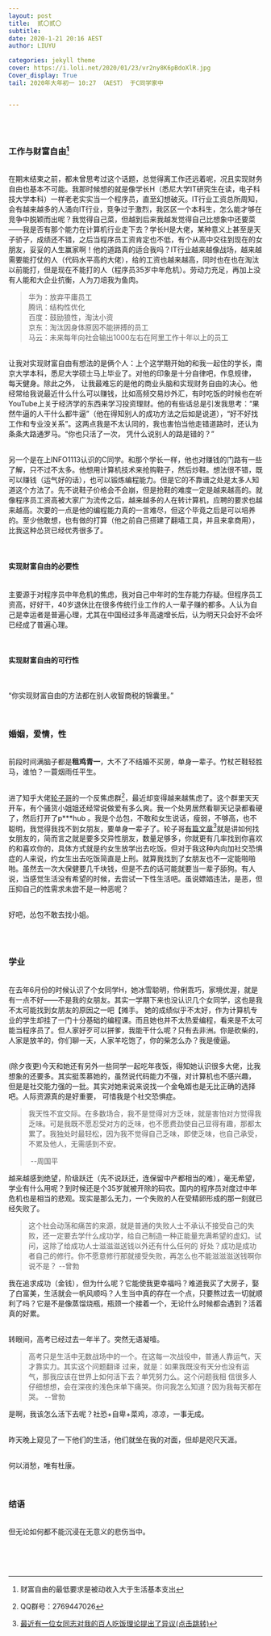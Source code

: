 ```yaml
---
layout: post   				    
title:  贰〇贰〇
subtitle:   			 
date: 2020-1-21 20:16 AEST
author: LIUYU

categories: jekyll theme 
cover: https://i.loli.net/2020/01/23/vr2ny8K6pBdoXlR.jpg
Cover_display: True
tail: 2020年大年初一 10:27 （AEST） 于C同学家中


---
```


<br>

<br>

### 工作与财富自由[^1] 

<br>在期末结束之前，都未曾思考过这个话题，总觉得离工作还远着呢，况且实现财务自由也基本不可能。我那时候想的就是像学长H（悉尼大学IT研究生在读，电子科技大学本科）一样老老实实当一个程序员，直至幻想破灭。IT行业工资总所周知，会有越来越多的人涌向IT行业，竞争过于激烈，我区区一个本科生，怎么能才够在竞争中脱颖而出呢？我觉得自己菜，但越到后来我越发觉得自己比想象中还要菜——我是否有那个能力在计算机行业走下去？学长H是大佬，某种意义上甚至是天子骄子，成绩还不错，之后当程序员工资肯定也不低，有个从高中交往到现在的女朋友，妥妥的人生赢家啊！他的道路真的适合我吗？IT行业越来越像战场，越来越需要能打仗的人（代码水平高的大佬），给的工资也越来越高，同时也在也在淘汰以前能打，但是现在不能打的人（程序员35岁中年危机）。劳动力充足，再加上没有人能和大企业抗衡，人为刀俎我为鱼肉。

> 华为：放弃平庸员工<br>腾讯：结构性优化<br>百度：鼓励狼性，淘汰小资<br>京东：淘汰因身体原因不能拼搏的员工<br>马云：未来每年向社会输出1000左右在阿里工作十年以上的员工

<br>让我对实现财富自由有想法的是俩个人：上个这学期开始的和我一起住的学长，南京大学本科，悉尼大学硕士马上毕业了。对他的印象是十分自律吧，作息规律， 每天健身。除此之外， 让我最难忘的是他的商业头脑和实现财务自由的决心。他经常给我说最近什么什么可以赚钱，比如高频交易炒外汇，有时吃饭的时候也在听YouTube上关于经济学的东西来学习投资理财。他的有些话总是引发我思考：“果然牛逼的人干什么都牛逼”（他在得知别人的成功方法之后如是说道），“好不好找工作和专业没关系”。这两点我是不太认同的，我也害怕当他走错道路时，还认为条条大路通罗马。“你也只活了一次， 凭什么说别人的路是错的？”

<br>另一个是在上INFO1113认识的C同学。和那个学长一样，他也对赚钱的门路有一些了解，只不过不太多。他想用计算机技术来抢购鞋子，然后炒鞋。想法很不错，既可以赚钱（运气好的话），也可以锻炼编程能力。但是它的不靠谱之处是太多人知道这个方法了。先不说鞋子价格会不会崩，但是抢鞋的难度一定是越来越高的。就像程序员工资高被大家广为流传之后，越来越多的人在转计算机，应聘的要求也越来越高。次要的一点是他的编程能力真的一言难尽，但这个毕竟之后是可以培养的。至少他敢想，也有做的打算（他之前自己搭建了翻墙工具，并且来拿商用），比我这种怂货已经优秀很多了。

<br>

#### 实现财富自由的必要性

<br>主要源于对程序员中年危机的焦虑，我对自己中年时的生存能力存疑。但程序员工资高，好好干，40岁退休比在很多传统行业工作的人一辈子赚的都多。人认为自己是幸运者是普遍心理，尤其在中国经过多年高速增长后，认为明天只会好不会坏已经成了普遍心理。

<br>

#### 实现财富自由的可行性

<br>

“你实现财富自由的方法都在别人收智商税的锦囊里。”

<br>

### 婚姻，爱情，性

<br>前段时间满脑子都是**租鸡青一**，大不了不结婚不买房，单身一辈子。竹杖芒鞋轻胜马，谁怕？一蓑烟雨任平生。

<br>进了知乎大佬[轮子哥](https://www.zhihu.com/people/excited-vczh)的一个反焦虑群[^2]，最近却变得越来越焦虑了。这个群里天天开车，有个骚货小姐姐还经常说做爱有多么爽。我一个处男居然看聊天记录都看硬了，然后打开了p***hub 。我是个怂包，不敢和女生说话，瘦弱，不够高，也不聪明，我觉得我找不到女朋友，要单身一辈子了。轮子哥[有篇文章](https://zhuanlan.zhihu.com/p/81310084)[^3]就是讲如何找女朋友的，简而言之就是要多交异性朋友，数量足够多，你就更有几率找到你喜欢的和喜欢你的，具体方式就是约女生放学出去吃饭。但对于我这种内向加社交恐惧症的人来说，约女生出去吃饭简直是上刑。就算我找到了女朋友也不一定能啪啪啪。虽然去一次大保健要几千块钱，但是不去的话可能就要当一辈子舔狗。有人说，当感觉生活没有希望的时候，去尝试一下性生活吧。虽说嫖娼违法，是恶，但压抑自己的性需求未尝不是一种恶呢？

<br>好吧，怂包不敢去找小姐。

<br><br>

### 学业

<br>在去年6月份的时候认识了个女同学H，她冰雪聪明，伶俐乖巧，家境优渥，就是有一点不好——不是我的女朋友。其实一学期下来也没认识几个女同学，这也是我不太可能找到女朋友的原因之一吧【摊手。 她的成绩似乎不太好，作为计算机专业的学生却挂了一门十分基础的编程课。而且她也并不太热爱编程，看来是不太可能当程序员了。但人家好歹可以拼爹，我能干什么呢？只有去非洲。你是砍柴的，人家是放羊的，你们聊一天，人家羊吃饱了，你的柴怎么办？我是傻逼。

<br>(除夕夜更)今天和她还有另外一些同学一起吃年夜饭，得知她认识很多大佬，比我想象的还要多。其实挺羡慕她的，虽然说代码能力不强，对计算机也不感兴趣， 但是是社交能力强的一批。其实对她来说来说找一个金龟婿也是无比正确的选择吧。人际资源真的是好重要， 可惜我是个社交恐惧症。

> 我天性不宜交际。在多数场合，我不是觉得对方乏味，就是害怕对方觉得我乏味。可是我既不愿忍受对方的乏味，也不愿费劲使自己显得有趣，那都太累了。我独处时最轻松，因为我不觉得自己乏味，即使乏味，也自己承受，不累及他人，无需感到不安。   
>
> ​																																								--周国平

越来越感到绝望，阶级跃迁（先不说跃迁，连保留中产都相当的难），毫无希望，学业有什么用呢？到时候还是个35岁就被开除的码农。国内的程序员对度过中年危机也是相当的悲观。现实是那么无力，一个失败的人在受精卵形成的那一刻就已经失败了。

> 这个社会动荡和痛苦的来源，就是普通的失败⼈⼠不承认不接受⾃⼰的失败，还⼀定要去学什么成功学，给⾃⼰制造⼀种正能量充满希望的虚幻。试问，这除了给成功⼈⼠滋滋滋送钱以外还有什么任何的 好处？成功是成功者⾃⼰的修⾏。你不愿意修⾏那就接受失败，再怎么也不能滋滋滋送钱啊你说不是？  							--曾勃

我在追求成功（金钱），但为什么呢？它能使我更幸福吗？难道我买了大房子，娶了白富美，生活就会一帆风顺吗？人生当中真的存在一个点，只要熬过去一切就顺利了吗？它是不是像蒸馏烧瓶，瓶颈一个接着一个，无论什么时候都会遇到？活着真的好累。

<br>转眼间，高考已经过去一年半了。突然无语凝噎。

> ⾼考只是⽣活中⽆数战场中的⼀个。在这每⼀次战役中，普通⼈靠运⽓，天才靠实⼒。其实这个问题翻译 过来，就是：如果我既没有天分也没有运⽓，那我应该在世界上如何活下去？单凭努⼒么。这个问题我相 信很多⼈仔细想想，会在深夜的浅⾊床单下痛哭。你问我怎么知道？因为我每天都在哭。										--曾勃

是啊，我该怎么活下去呢？社恐+自卑+菜鸡，凉凉，一事无成。

<br>昨天晚上窥见了一下他们的生活，他们就坐在我的对面，但却是咫尺天涯。

<br>何以消愁，唯有杜康。

<br>

### 结语

<br>但无论如何都不能沉浸在无意义的悲伤当中。

<br><br><br>

[^1]:财富自由的最低要求是被动收入大于生活基本支出
[^2]:QQ群号：2769447026
[^3]: [最近有一位女同志对我的百人吃饭理论提出了异议(点击跳转)](https://zhuanlan.zhihu.com/p/81310084)

